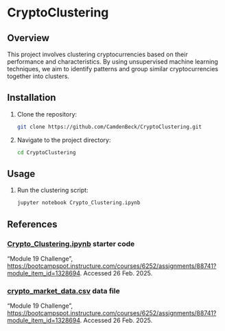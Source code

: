 # CryptoClustering

## Overview

This project involves clustering cryptocurrencies based on their performance and characteristics. By using unsupervised machine learning techniques, we aim to identify patterns and group similar cryptocurrencies together into clusters.

## Installation

1. Clone the repository:
    ```bash
    git clone https://github.com/CamdenBeck/CryptoClustering.git
    ```
2. Navigate to the project directory:
    ```bash
    cd CryptoClustering
    ```

## Usage

1. Run the clustering script:
    ```bash
    jupyter notebook Crypto_Clustering.ipynb
    ```

## References

### [Crypto_Clustering.ipynb](Crypto_Clustering.ipynb) starter code
“Module 19 Challenge”, https://bootcampspot.instructure.com/courses/6252/assignments/88741?module_item_id=1328694. Accessed 26 Feb. 2025.
### [crypto_market_data.csv](/Resources/crypto_market_data.csv) data file
“Module 19 Challenge”, https://bootcampspot.instructure.com/courses/6252/assignments/88741?module_item_id=1328694. Accessed 26 Feb. 2025.